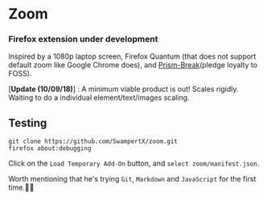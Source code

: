 # Zoom

### Firefox extension under development

Inspired by a 1080p laptop screen, Firefox Quantum (that does not support default zoom like Google Chrome does), and [Prism-Break](prism-break.org)(pledge loyalty to FOSS).


[**Update (10/09/18)**] : A minimum viable product is out! Scales rigidly. Waiting to do a individual element/text/images scaling.

## Testing
```
git clone https://github.com/SwampertX/zoom.git
firefox about:debugging
```
Click on the ``` Load Temporary Add-On ``` button, and ```select zoom/manifest.json```.


Worth mentioning that he's trying `Git`, `Markdown` and `JavaScript` for the first time.:tada::tada:
